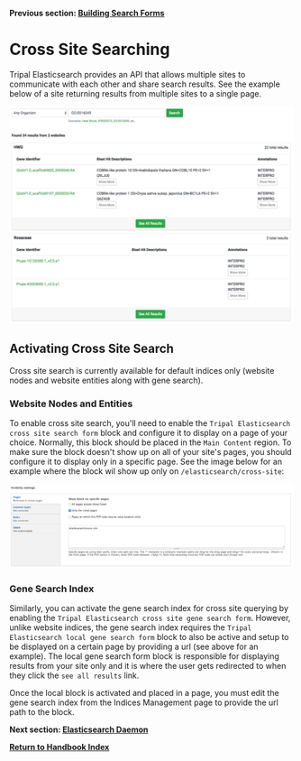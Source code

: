 **Previous section:  [Building Search Forms](forms.md)**

# Cross Site Searching
Tripal Elasticsearch provides an API that allows multiple sites to communicate with each other and share search results.
See the example below of a site returning results from multiple sites to a single page.

![Cross Site Example](../images/cross-site-example.png)

## Activating Cross Site Search
Cross site search is currently available for default indices only (website nodes and website entities along with gene search).

### Website Nodes and Entities

To enable cross site search, you'll need to enable the `Tripal Elasticsearch cross site search form` block and configure
it to display on a page of your choice. Normally, this block should be placed in the `Main Content` region. To make sure
the block doesn't show up on all of your site's pages, you should configure it to display only in a specific page. See the
image below for an example where the block wil show up only on `/elasticsearch/cross-site`:

![Block Config](../images/cross-site-url.png)

### Gene Search Index
Similarly, you can activate the gene search index for cross site querying by enabling the `Tripal Elasticsearch cross site gene search form`.
However, unlike website indices, the gene search index requires the `Tripal Elasticsearch local gene search form` block
to also be active and setup to be displayed on a certain page by providing a url (see above for an example). The local gene
search form block is responsible for displaying results from your site only and it is where the user gets redirected to
when they click the `see all results` link.

Once the local block is activated and placed in a page, you must edit the gene search index from the Indices Management page
to provide the url path to the block.


**Next section: [Elasticsearch Daemon](/docs/daemon.md)**

**[Return to Handbook Index](/docs)**
